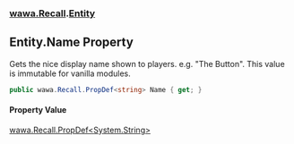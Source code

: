 ### [wawa.Recall](wawa.Recall.md 'wawa.Recall').[Entity](Entity.md 'wawa.Recall.Entity')

## Entity.Name Property

Gets the nice display name shown to players. e.g. "The Button". This value is immutable for vanilla modules.

```csharp
public wawa.Recall.PropDef<string> Name { get; }
```

#### Property Value
[wawa.Recall.PropDef&lt;](PropDef{T}.md 'wawa.Recall.PropDef<T>')[System.String](https://docs.microsoft.com/en-us/dotnet/api/System.String 'System.String')[&gt;](PropDef{T}.md 'wawa.Recall.PropDef<T>')